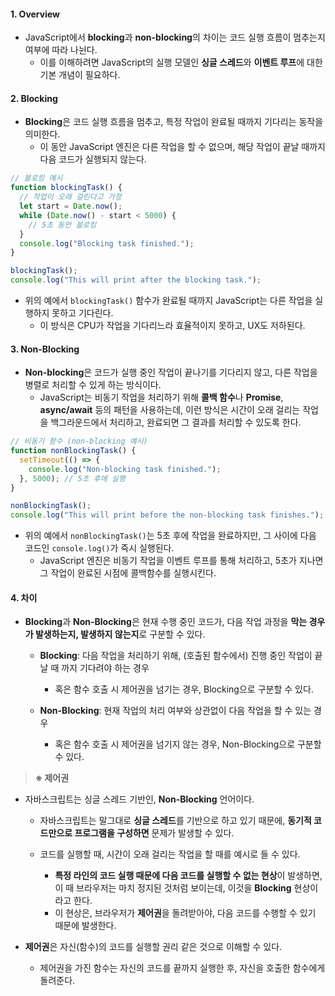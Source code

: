 
#### 1. Overview

- JavaScript에서 **blocking**과 **non-blocking**의 차이는 코드 실행 흐름이 멈추는지 여부에 따라 나뉜다. 
	- 이를 이해하려면 JavaScript의 실행 모델인 **싱글 스레드**와 **이벤트 루프**에 대한 기본 개념이 필요하다.


#### 2. Blocking

- **Blocking**은 코드 실행 흐름을 멈추고, 특정 작업이 완료될 때까지 기다리는 동작을 의미한다. 
	- 이 동안 JavaScript 엔진은 다른 작업을 할 수 없으며, 해당 작업이 끝날 때까지 다음 코드가 실행되지 않는다.

```js
// 블로킹 예시
function blockingTask() {
  // 작업이 오래 걸린다고 가정
  let start = Date.now();
  while (Date.now() - start < 5000) {
    // 5초 동안 블로킹
  }
  console.log("Blocking task finished.");
}

blockingTask();
console.log("This will print after the blocking task.");
```
- 위의 예에서 `blockingTask()` 함수가 완료될 때까지 JavaScript는 다른 작업을 실행하지 못하고 기다린다.
	- 이 방식은 CPU가 작업을 기다리느라 효율적이지 못하고, UX도 저하된다.


#### 3. Non-Blocking

- **Non-blocking**은 코드가 실행 중인 작업이 끝나기를 기다리지 않고, 다른 작업을 병렬로 처리할 수 있게 하는 방식이다.
	- JavaScript는 비동기 작업을 처리하기 위해 **콜백 함수**나 **Promise**, **async/await** 등의 패턴을 사용하는데, 이런 방식은 시간이 오래 걸리는 작업을 백그라운드에서 처리하고, 완료되면 그 결과를 처리할 수 있도록 한다.

```js
// 비동기 함수 (non-blocking 예시)
function nonBlockingTask() {
  setTimeout(() => {
    console.log("Non-blocking task finished.");
  }, 5000); // 5초 후에 실행
}

nonBlockingTask();
console.log("This will print before the non-blocking task finishes.");

```

- 위의 예에서 `nonBlockingTask()`는 5초 후에 작업을 완료하지만, 그 사이에 다음 코드인 `console.log()`가 즉시 실행된다. 
	- JavaScript 엔진은 비동기 작업을 이벤트 루프를 통해 처리하고, 5초가 지나면 그 작업이 완료된 시점에 콜백함수를 실행시킨다.


#### 4. 차이

- **Blocking**과 **Non-Blocking**은 현재 수행 중인 코드가, 다음 작업 과정을 **막는 경우가 발생하는지, 발생하지 않는지**로 구분할 수 있다.
    - **Blocking**: 다음 작업을 처리하기 위해, (호출된 함수에서) 진행 중인 작업이 끝날 때 까지 기다려야 하는 경우
        - 혹은 함수 호출 시 제어권을 넘기는 경우, Blocking으로 구분할 수 있다.
      
	- **Non-Blocking**: 현재 작업의 처리 여부와 상관없이 다음 작업을 할 수 있는 경우
        - 혹은 함수 호출 시 제어권을 넘기지 않는 경우, Non-Blocking으로 구분할 수 있다.


>  **※ 제어권**
- 자바스크립트는 싱글 스레드 기반인, **Non-Blocking** 언어이다.
    - 자바스크립트는 말그대로 **싱글 스레드**를 기반으로 하고 있기 때문에, **동기적 코드만으로 프로그램을 구성하면** 문제가 발생할 수 있다.
      
    - 코드를 실행할 때, 시간이 오래 걸리는 작업을 할 때를 예시로 들 수 있다.
	    - **특정 라인의 코드 실행 때문에 다음 코드를 실행할 수 없는 현상**이 발생하면, 이 때 브라우저는 마치 정지된 것처럼 보이는데, 이것을 **Blocking** 현상이라고 한다.
		- 이 현상은, 브라우저가 **제어권**을 돌려받아야, 다음 코드를 수행할 수 있기 때문에 발생한다.

- **제어권**은 자신(함수)의 코드를 실행할 권리 같은 것으로 이해할 수 있다.
	- 제어권을 가진 함수는 자신의 코드를 끝까지 실행한 후, 자신을 호출한 함수에게 돌려준다.